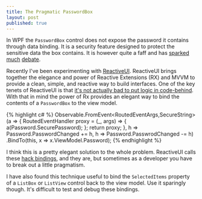 ```yaml
---
title: The Pragmatic PasswordBox
layout: post
published: true
---
```


In WPF the `PasswordBox` control does not expose the password it contains through data binding. It is a security feature designed to protect the sensitive data the box contains. It is however quite a faff and has [sparked](http://stackoverflow.com/q/1483892/1353098) [much](http://stackoverflow.com/q/1097235/1353098) [debate](http://stackoverflow.com/q/23031549/1353098).

Recently I've been experimenting with [ReactiveUI](http://reactiveui.net/). ReactiveUI brings together the elegance and power of Reactive Extensions (RX) and MVVM to provide a clean, simple, and reactive way to build interfaces. One of the key tenets of ReactiveUI is that [it's not actually bad to put logic in code-behind](https://docs.reactiveui.net/en/user-guide/view-models/#common-mistakes-and-misconceptions). With that in mind the power of Rx provides an elegant way to bind the contents of a `PasswordBox` to the view model.

{% highlight c# %}
Observable.FromEvent<RoutedEventArgs,SecureString>(a =>
{
     RoutedEventHandler proxy = (_, args) =>
     {
         a(Password.SecurePassword);
     };
     return proxy;
},
h => Password.PasswordChanged += h,
h => Password.PasswrodChanged -= h)
    .BindTo(this, x => x.ViewModel.Password);
{% endhighlight %}

I think this is a pretty elegant solution to the whole problem. ReactiveUI calls these [hack bindings](https://docs.reactiveui.net/en/user-guide/binding/#hack-bindings-and-bindto), and they are, but sometimes as a developer you have to break out a little pragmatism.

I have also found this technique useful to bind the `SelectedItems` property of a `ListBox` or `ListView` control back to the view model. Use it sparingly though. It's difficult to test and debug these bindings.
